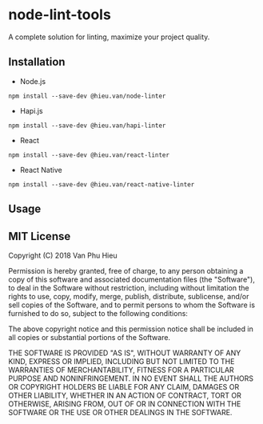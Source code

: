 # node-lint-tools

A complete solution for linting, maximize your project quality.

## Installation

* Node.js

```
npm install --save-dev @hieu.van/node-linter
```

* Hapi.js

```
npm install --save-dev @hieu.van/hapi-linter
```

* React

```
npm install --save-dev @hieu.van/react-linter
```

* React Native

```
npm install --save-dev @hieu.van/react-native-linter
```

## Usage


## MIT License

Copyright (C) 2018 Van Phu Hieu

Permission is hereby granted, free of charge, to any person obtaining a copy of this software and associated documentation files (the "Software"), to deal in the Software without restriction, including without limitation the rights to use, copy, modify, merge, publish, distribute, sublicense, and/or sell copies of the Software, and to permit persons to whom the Software is furnished to do so, subject to the following conditions:

The above copyright notice and this permission notice shall be included in all copies or substantial portions of the Software.

THE SOFTWARE IS PROVIDED "AS IS", WITHOUT WARRANTY OF ANY KIND, EXPRESS OR IMPLIED, INCLUDING BUT NOT LIMITED TO THE WARRANTIES OF MERCHANTABILITY, FITNESS FOR A PARTICULAR PURPOSE AND NONINFRINGEMENT. IN NO EVENT SHALL THE AUTHORS OR COPYRIGHT HOLDERS BE LIABLE FOR ANY CLAIM, DAMAGES OR OTHER LIABILITY, WHETHER IN AN ACTION OF CONTRACT, TORT OR OTHERWISE, ARISING FROM, OUT OF OR IN CONNECTION WITH THE SOFTWARE OR THE USE OR OTHER DEALINGS IN THE SOFTWARE.
